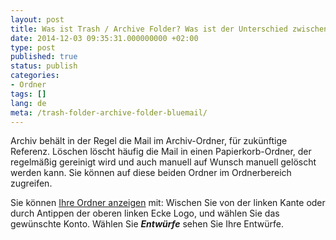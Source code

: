 ```yaml
---
layout: post
title: Was ist Trash / Archive Folder? Was ist der Unterschied zwischen Löschen und Archivieren? Was ist Archiv?
date: 2014-12-03 09:35:31.000000000 +02:00
type: post
published: true
status: publish
categories:
- Ordner
tags: []
lang: de
meta: /trash-folder-archive-folder-bluemail/
---
```


Archiv behält in der Regel die Mail im Archiv-Ordner, für zukünftige Referenz. Löschen löscht häufig die Mail in einen Papierkorb-Ordner, der regelmäßig gereinigt wird und auch manuell auf Wunsch manuell gelöscht werden kann. Sie können auf diese beiden Ordner im Ordnerbereich zugreifen.

Sie können [Ihre Ordner anzeigen](/navigieren-zwischen-Ordner/) mit: Wischen Sie von der linken Kante oder durch Antippen der oberen linken Ecke Logo, und wählen Sie das gewünschte Konto. Wählen Sie ***Entwürfe*** sehen Sie Ihre Entwürfe.

